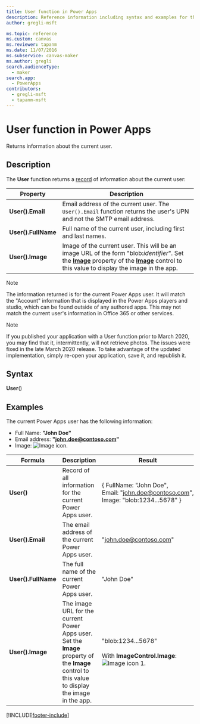 ```yaml
---
title: User function in Power Apps
description: Reference information including syntax and examples for the User function in Power Apps.
author: gregli-msft

ms.topic: reference
ms.custom: canvas
ms.reviewer: tapanm
ms.date: 11/07/2016
ms.subservice: canvas-maker
ms.author: gregli
search.audienceType: 
  - maker
search.app: 
  - PowerApps
contributors:
  - gregli-msft
  - tapanm-msft
---
```

# User function in Power Apps

Returns information about the current user.

## Description

The **User** function returns a [record](../working-with-tables.md#records) of information about the current user:

| Property | Description |
| --- | --- |
| **User().Email** |Email address of the current user. The `User().Email` function returns the user's UPN and not the SMTP email address.|
| **User().FullName** |Full name of the current user, including first and last names. |
| **User().Image** |Image of the current user. This will be an image URL of the form "blob:*identifier*". Set the **[Image](../controls/properties-visual.md)** property of the **[Image](../controls/control-image.md)** control to this value to display the image in the app. |

> [!NOTE]
> The information returned is for the current Power Apps user.  It will match the "Account" information that is displayed in the Power Apps players and studio, which can be found outside of any authored apps.  This may not match the current user's information in Office 365 or other services.

> [!NOTE]
> If you published your application with a User function prior to March 2020, you may find that it, intermittently, will not retrieve photos. The issues were fixed in the late March 2020 release.  To take advantage of the updated implementation, simply re-open your application, save it, and republish it.  

## Syntax
**User**()

## Examples
The current Power Apps user has the following information:

* Full Name: **"John Doe"**
* Email address: **"john.doe@contoso.com"**
* Image: ![Image icon.](media/function-user/john-doe-picture.png "Image icon") 

|       Formula       |                                                                    Description                                                                    |                                                 Result                                                  |
|---------------------|---------------------------------------------------------------------------------------------------------------------------------------------------|---------------------------------------------------------------------------------------------------------|
|     **User()**      |                                             Record of all information for the current Power Apps user.                                             |    { FullName:&nbsp;"John Doe", Email:&nbsp;"john.doe@contoso.com", Image:&nbsp;"blob:1234...5678" }    |
|  **User().Email**   |                                                 The email address of the current Power Apps user.                                                  |                                         "john.doe@contoso.com"                                          |
| **User().FullName** |                                                   The full name of the current Power Apps user.                                                    |                                               "John Doe"                                                |
|  **User().Image**   | The image URL for the current Power Apps user.  Set the **Image** property of the **Image** control to this value to display the image in the app. | "blob:1234...5678"<br><br>With **ImageControl.Image**:<br>![Image icon 1.](media/function-user/john-doe-picture.png "Image icon 1") |



[!INCLUDE[footer-include](../../../includes/footer-banner.md)]